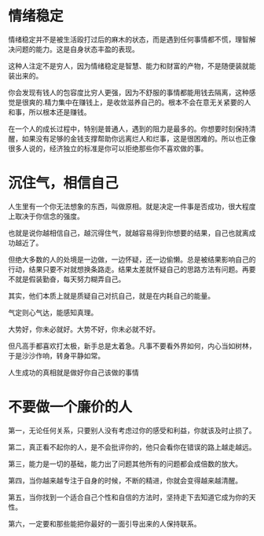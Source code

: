 # 情绪稳定

情绪稳定并不是被生活殴打过后的麻木的状态，而是遇到任何事情都不慌，理智解决问题的能力。这是自身状态丰盈的表现。

这种人注定不是穷人，因为情绪稳定是智慧、能力和财富的产物，不是随便装就能装出来的。

你会发现有钱人的包容度比穷人更强，因为不舒服的事情都能用钱去隔离，这种感觉是很爽的.精力集中在赚钱上，是收敛滋养自己的。根本不会在意无关紧要的人和事，所以根本还是赚钱。

在一个人的成长过程中，特别是普通人，遇到的阻力是最多的。你想要时刻保持清醒，如果没有足够的金钱支撑帮助你远离烂人和烂事，这是很困难的。所以也正像很多人说的，经济独立的标准是你可以拒绝那些你不喜欢做的事。

# 沉住气，相信自己

人生里有一个你无法想象的东西，叫做原相。就是决定一件事是否成功，很大程度上取决于你信念的强度。

也就是说你越相信自己，越沉得住气，就越容易得到你想要的结果，自己也就离成功越近了。

但绝大多数的人的处境是一边做，一边怀疑，还一边偷懒。总是被结果影响自己的行动，结果只要不对就想换条路走。结果太差就怀疑自己的思路方法有问题。再要不就是假装勤奋，每天努力糊弄自己。

其实，他们本质上就是质疑自己对抗自己，就是在内耗自己的能量。

气定则心气达，能感知真理。

大势好，你未必就好。大势不好，你未必就不好。

但凡高手都喜欢打太极，新手总是太着急。凡事不要看外界如何，内心当如树林，于是沙沙作响，转身平静如常。

人生成功的真相就是做好你自己该做的事情

# 不要做一个廉价的人

第一，无论任何关系，只要别人没有考虑过你的感受和利益，你就该及时止损了。

第二，真正看不起你的人，是不会批评你的，他只会看你在错误的路上越走越远。

第三，能力是一切的基础，能力出了问题其他所有的问题都会成倍数的放大。

第四，当你越来越专注于自身的时候，不断的精进，你就会变得越来越清醒。

第五，当你找到一个适合自己个性和自信的方法时，坚持走下去知道它成为你的天性。

第六，一定要和那些能把你最好的一面引导出来的人保持联系。